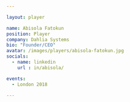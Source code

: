 ```yaml
---

layout: player

name: Abisola Fatokun
position: Player
company: Dahlia Systems
bio: "Founder/CEO"
avatar: /images/players/abisola-fatokun.jpg
socials:
  - name: linkedin
    url : in/abisola/

events:
  - London 2018

---
```

